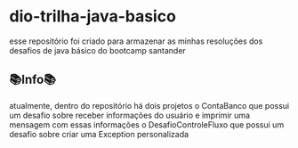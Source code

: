 # dio-trilha-java-basico
esse repositório foi criado para armazenar as minhas resoluções dos desafios de java básico do bootcamp santander

## 📚Info📚
atualmente, dentro do repositório há dois projetos
o ContaBanco que possui um desafio sobre receber informações do usuário e imprimir uma mensagem com essas informações
o DesafioControleFluxo que possui um desafio sobre criar uma Exception personalizada

